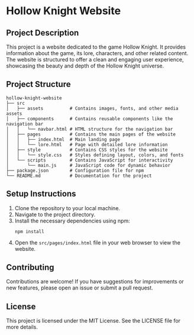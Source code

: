 # Hollow Knight Website

## Project Description
This project is a website dedicated to the game Hollow Knight. It provides information about the game, its lore, characters, and other related content. The website is structured to offer a clean and engaging user experience, showcasing the beauty and depth of the Hollow Knight universe.

## Project Structure
```
hollow-knight-website
├── src
│   ├── assets          # Contains images, fonts, and other media assets
│   ├── components      # Contains reusable components like the navigation bar
│   │   └── navbar.html # HTML structure for the navigation bar
│   ├── pages           # Contains the main pages of the website
│   │   ├── index.html  # Main landing page
│   │   └── lore.html   # Page with detailed lore information
│   ├── style           # Contains CSS styles for the website
│   │   └── style.css   # Styles defining layout, colors, and fonts
│   └── scripts         # Contains JavaScript for interactivity
│       └── main.js     # JavaScript code for dynamic behavior
├── package.json        # Configuration file for npm
└── README.md           # Documentation for the project
```

## Setup Instructions
1. Clone the repository to your local machine.
2. Navigate to the project directory.
3. Install the necessary dependencies using npm:
   ```
   npm install
   ```
4. Open the `src/pages/index.html` file in your web browser to view the website.

## Contributing
Contributions are welcome! If you have suggestions for improvements or new features, please open an issue or submit a pull request.

## License
This project is licensed under the MIT License. See the LICENSE file for more details.